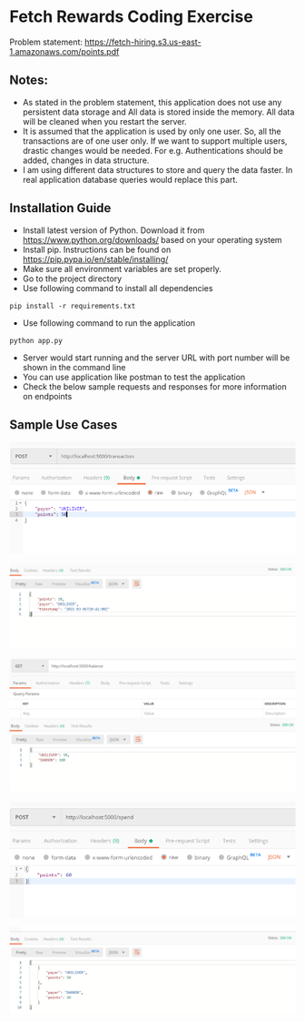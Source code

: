 # Fetch Rewards Coding Exercise

Problem statement: https://fetch-hiring.s3.us-east-1.amazonaws.com/points.pdf

## Notes:

* As stated in the problem statement, this application does not use any persistent data storage and All data is stored inside the memory. All data will be cleaned when you restart the server.
* It is assumed that the application is used by only one user. So, all the transactions are of one user only. If we want to support multiple users, drastic changes would be needed. For e.g. Authentications should be added, changes in data structure.
* I am using different data structures to store and query the data faster. In real application database queries would replace this part.

## Installation Guide


* Install latest version of Python. Download it from https://www.python.org/downloads/ based on your operating system
* Install pip. Instructions can be found on https://pip.pypa.io/en/stable/installing/
* Make sure all environment variables are set properly.
* Go to the project directory
* Use following command to install all dependencies
```
pip install -r requirements.txt
``` 
* Use following command to run the application
```
python app.py
```
* Server would start running and the server URL with port number will be shown in the command line
* You can use application like postman to test the application
* Check the below sample requests and responses for more information on endpoints

## Sample Use Cases
![Transaction request](/images/transaction_request.png "Transaction sample request")

![Transaction response](/images/transaction_response.png "Transaction sample response")

![Balance request](/images/balance_request_response.png "Balance sample request and response")

![Spend request](/images/spend_request.png "Spend sample request")

![Spend response](/images/spend_response.png "Spend sample response")

